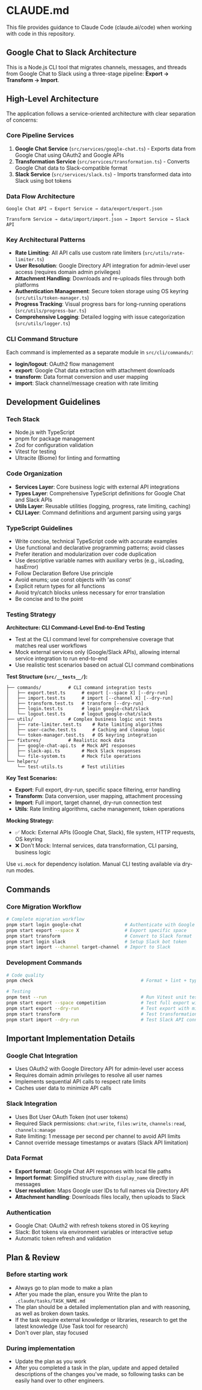 # CLAUDE.md

This file provides guidance to Claude Code (claude.ai/code) when working with code in this repository.

## Google Chat to Slack Architecture

This is a Node.js CLI tool that migrates channels, messages, and threads from Google Chat to Slack using a three-stage pipeline: **Export → Transform → Import**.

## High-Level Architecture

The application follows a service-oriented architecture with clear separation of concerns:

### Core Pipeline Services

1. **Google Chat Service** (`src/services/google-chat.ts`) - Exports data from Google Chat using OAuth2 and Google APIs
2. **Transformation Service** (`src/services/transformation.ts`) - Converts Google Chat data to Slack-compatible format
3. **Slack Service** (`src/services/slack.ts`) - Imports transformed data into Slack using bot tokens

### Data Flow Architecture

```
Google Chat API → Export Service → data/export/export.json
                                       ↓
Transform Service → data/import/import.json → Import Service → Slack API
```

### Key Architectural Patterns

- **Rate Limiting**: All API calls use custom rate limiters (`src/utils/rate-limiter.ts`)
- **User Resolution**: Google Directory API integration for admin-level user access (requires domain admin privileges)
- **Attachment Handling**: Downloads and re-uploads files through both platforms
- **Authentication Management**: Secure token storage using OS keyring (`src/utils/token-manager.ts`)
- **Progress Tracking**: Visual progress bars for long-running operations (`src/utils/progress-bar.ts`)
- **Comprehensive Logging**: Detailed logging with issue categorization (`src/utils/logger.ts`)

### CLI Command Structure

Each command is implemented as a separate module in `src/cli/commands/`:

- **login/logout**: OAuth2 flow management
- **export**: Google Chat data extraction with attachment downloads
- **transform**: Data format conversion and user mapping
- **import**: Slack channel/message creation with rate limiting

## Development Guidelines

### Tech Stack

- Node.js with TypeScript
- pnpm for package management
- Zod for configuration validation
- Vitest for testing
- Ultracite (Biome) for linting and formatting

### Code Organization

- **Services Layer**: Core business logic with external API integrations
- **Types Layer**: Comprehensive TypeScript definitions for Google Chat and Slack APIs
- **Utils Layer**: Reusable utilities (logging, progress, rate limiting, caching)
- **CLI Layer**: Command definitions and argument parsing using yargs

### TypeScript Guidelines

- Write concise, technical TypeScript code with accurate examples
- Use functional and declarative programming patterns; avoid classes
- Prefer iteration and modularization over code duplication
- Use descriptive variable names with auxiliary verbs (e.g., isLoading, hasError)
- Follow Declaration Before Use principle
- Avoid enums; use const objects with 'as const'
- Explicit return types for all functions
- Avoid try/catch blocks unless necessary for error translation
- Be concise and to the point

### Testing Strategy

**Architecture: CLI Command-Level End-to-End Testing**

- Test at the CLI command level for comprehensive coverage that matches real user workflows
- Mock external services only (Google/Slack APIs), allowing internal service integration to run end-to-end
- Use realistic test scenarios based on actual CLI command combinations

**Test Structure (`src/__tests__/`):**

```
├── commands/          # CLI command integration tests
│   ├── export.test.ts      # export [--space X] [--dry-run]
│   ├── import.test.ts      # import [--channel X] [--dry-run]  
│   ├── transform.test.ts   # transform [--dry-run]
│   ├── login.test.ts       # login google-chat/slack
│   └── logout.test.ts      # logout google-chat/slack
├── utils/             # Complex business logic unit tests
│   ├── rate-limiter.test.ts    # Rate limiting algorithms
│   ├── user-cache.test.ts      # Caching and cleanup logic
│   └── token-manager.test.ts   # OS keyring integration
├── fixtures/          # Realistic mock data
│   ├── google-chat-api.ts  # Mock API responses
│   ├── slack-api.ts        # Mock Slack responses
│   └── file-system.ts      # Mock file operations
└── helpers/
    └── test-utils.ts       # Test utilities
```

**Key Test Scenarios:**

- **Export**: Full export, dry-run, specific space filtering, error handling
- **Transform**: Data conversion, user mapping, attachment processing
- **Import**: Full import, target channel, dry-run connection test
- **Utils**: Rate limiting algorithms, cache management, token operations

**Mocking Strategy:**

- ✅ Mock: External APIs (Google Chat, Slack), file system, HTTP requests, OS keyring
- ❌ Don't Mock: Internal services, data transformation, CLI parsing, business logic

Use `vi.mock` for dependency isolation. Manual CLI testing available via dry-run modes.

## Commands

### Core Migration Workflow

```bash
# Complete migration workflow
pnpm start login google-chat                # Authenticate with Google Chat
pnpm start export --space X                 # Export specific space
pnpm start transform                        # Convert to Slack format
pnpm start login slack                      # Setup Slack bot token
pnpm start import --channel target-channel  # Import to Slack
```

### Development Commands

```bash
# Code quality
pnpm check                                        # Format + lint + typecheck combined

# Testing
pnpm test --run                                   # Run Vitest unit tests
pnpm start export --space competition             # Test full export with minimal data
pnpm start export --dry-run                       # Test export with minimal data
pnpm start transform                              # Test transformation
pnpm start import --dry-run                       # Test Slack API connectivity
```

## Important Implementation Details

### Google Chat Integration

- Uses OAuth2 with Google Directory API for admin-level user access
- Requires domain admin privileges to resolve all user names
- Implements sequential API calls to respect rate limits
- Caches user data to minimize API calls

### Slack Integration

- Uses Bot User OAuth Token (not user tokens)
- Required Slack permissions: `chat:write`, `files:write`, `channels:read`, `channels:manage`
- Rate limiting: 1 message per second per channel to avoid API limits
- Cannot override message timestamps or avatars (Slack API limitation)

### Data Format

- **Export format**: Google Chat API responses with local file paths
- **Import format**: Simplified structure with `display_name` directly in messages
- **User resolution**: Maps Google user IDs to full names via Directory API
- **Attachment handling**: Downloads files locally, then uploads to Slack

### Authentication

- Google Chat: OAuth2 with refresh tokens stored in OS keyring
- Slack: Bot tokens via environment variables or interactive setup
- Automatic token refresh and validation

## Plan & Review

### Before starting work

- Always go to plan mode to make a plan
- After you made the plan, ensure you Write the plan to `.claude/tasks/TASK_NAME.md`
- The plan should be a detailed implementation plan and with reasoning, as well as broken down tasks.
- If the task require external knowledge or libraries, research to get the latest knowledge (Use Task tool for research)
- Don't over plan, stay focused

### During implementation

- Update the plan as you work
- After you completed a task in the plan, update and apped detailed descriptions of the changes you've made, so following tasks can be easily hand over to other engineers.
